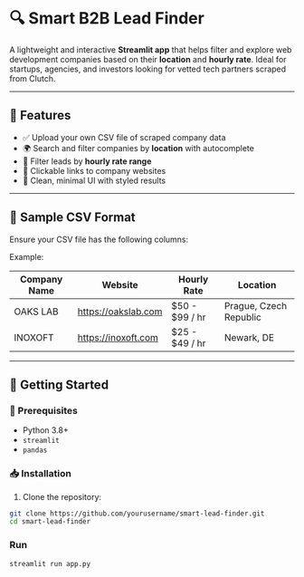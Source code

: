# 🔍 Smart B2B Lead Finder

A lightweight and interactive **Streamlit app** that helps filter and explore web development companies based on their **location** and **hourly rate**. Ideal for startups, agencies, and investors looking for vetted tech partners scraped from Clutch.

---

## 📌 Features

- ✅ Upload your own CSV file of scraped company data  
- 🌍 Search and filter companies by **location** with autocomplete  
- 💸 Filter leads by **hourly rate range**  
- 🔗 Clickable links to company websites  
- 🎯 Clean, minimal UI with styled results  

---

## 📁 Sample CSV Format

Ensure your CSV file has the following columns:


Example:

| Company Name | Website              | Hourly Rate    | Location               |
|--------------|----------------------|----------------|------------------------|
| OAKS LAB     | https://oakslab.com  | $50 - $99 / hr | Prague, Czech Republic |
| INOXOFT      | https://inoxoft.com  | $25 - $49 / hr | Newark, DE             |

---

## 🚀 Getting Started

### 📌 Prerequisites

- Python 3.8+
- `streamlit`
- `pandas`

### 📥 Installation

1. Clone the repository:

```bash
git clone https://github.com/yourusername/smart-lead-finder.git
cd smart-lead-finder
```

### Run 
```
streamlit run app.py
